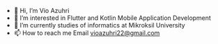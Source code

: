 - 👋 Hi, I’m Vio Azuhri
- 👀 I’m interested in Flutter and Kotlin Mobile Application Development
- 🌱 I’m currently studies of informatics at Mikroksil University
- 📫 How to reach me Email vioazuhri22@gmail.com

